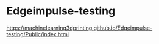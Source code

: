 # Edgeimpulse-testing



https://machinelearning3dprinting.github.io/Edgeimpulse-testing/Public/index.html
